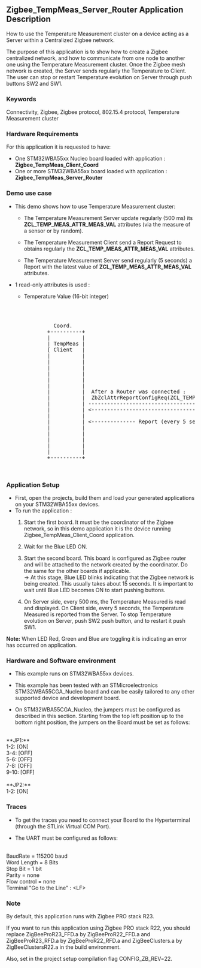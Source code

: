 ## __Zigbee_TempMeas_Server_Router Application Description__

How to use the Temperature Measurement cluster on a device acting as a Server within a Centralized Zigbee network.  
    
The purpose of this application is to show how to create a Zigbee centralized network, and how to communicate from one node to another one using the Temperature Measurement cluster. 
Once the Zigbee mesh network is created, the Server sends regularly the Temperature to Client. The user can stop or restart Temperature evolution on Server through push buttons SW2 and SW1. 

### __Keywords__

Connectivity, Zigbee, Zigbee protocol, 802.15.4 protocol, Temperature Measurement cluster  

### __Hardware Requirements__

For this application it is requested to have:  

* One STM32WBA55xx Nucleo board loaded with application : **Zigbee_TempMeas_Client_Coord**  
* One or more STM32WBA55xx board loaded with application : **Zigbee_TempMeas_Server_Router**  

### __Demo use case__

* This demo shows how to use Temperature Measurement cluster:
	* The Temperature Measurement Server update regularly (500 ms) its **ZCL_TEMP_MEAS_ATTR_MEAS_VAL** attributes (via the measure of a sensor or by random).  
	
    * The Temperature Measurement Client send a Report Request to obtains regularly the **ZCL_TEMP_MEAS_ATTR_MEAS_VAL** attributes.  
	
	* The Temperature Measurement Server send regularly (5 seconds) a Report with the latest value of **ZCL_TEMP_MEAS_ATTR_MEAS_VAL** attributes.  
	  
* 1 read-only attributes is used :
    * Temperature Value (16-bit integer)  
	
<pre>
    
    

               Coord.                                                                    Router
             +----------+                                                              +----------+
             |          |                                                              |          |                                       
             | TempMeas |                                                              | TempMeas |
             [ Client   |                                                              | Server   |  - Temperature Server during Init 
             |          |                                                              |          |    launch a 500 ms Periodic Timer
             |          |                                                              |          |  
             |          |                                                              |          |  - Every 500 ms (Green Led toggling)
             |          |                                                              |          |    * Read the Temperature Sensor (if exist)
             |          |                                                              |          |      or simulate it with RNG.
             |          |                                                              |          |    * <= ZbZclAttrIntegerWrite(ZCL_TEMP_MEAS_ATTR_MEAS_VAL) 
             |          |  After a Router was connected :                              |          |
             |          |  ZbZclAttrReportConfigReq(ZCL_TEMP_MEAS_ATTR_MEAS_VAL, 5sec) |          |
             |          | -----------------------------------------------------------> |          |
             |          | <----------------------------------------------------------- |          |
             |          |                                                              |          |
             |          | <-------------- Report (every 5 seconds) ------------------- |          |
             |          |                                                              |          |             
             |          |                                                              |          | <= PushB SW1 : Start/Restart 500 ms Periodic Timer.	(Green Led toggling)	 
             |          |                                                              |          |			 
             |          |                                                              |          |	<= PushB SW2 : Stop 500 ms Periodic Timer.(Stop Green Led toggling)		 
             |          |                                                              |          |			 
             +----------+                                                              +----------+
  

</pre> 

### __Application Setup__

* First, open the projects, build them and load your generated applications on your STM32WBA55xx devices.
* To run the application :
	1. Start the first board. It must be the coordinator of the Zigbee network, so in this demo application it is the device running Zigbee_TempMeas_Client_Coord application.  
    
	2. Wait for the Blue LED ON.  
	
    3. Start the second board. This board is configured as Zigbee router and will be attached to the network created by the coordinator.
	Do the same for the other boards if applicable.    
&rarr;  At this stage, Blue LED blinks indicating that the Zigbee network is being created. This usually takes about 15 seconds. It is important to wait until Blue LED becomes ON to start pushing buttons.     
	 
	4. On Server side, every 500 ms, the Temperature Measured is read and displayed.
	On Client side, every 5 seconds, the Temperature Measured is reported from the Server.
	To stop Temperature evolution on Server, push SW2 push button, and to restart it push SW1.
		
**Note:** When LED Red, Green and Blue are toggling it is indicating an error has occurred on application.

### __Hardware and Software environment__

* This example runs on STM32WBA55xx devices.  

* This example has been tested with an STMicroelectronics STM32WBA55CGA_Nucleo board and can be easily tailored to any other supported device and development board.  

* On STM32WBA55CGA_Nucleo, the jumpers must be configured as described in this section. Starting from the top left position up to the bottom right position, the jumpers on the Board must be set as follows:
<br>    
**JP1:**</br>
1-2:  [ON]</br>
3-4:  [OFF]</br>
5-6:  [OFF]</br>
7-8:  [OFF]</br>
9-10: [OFF]</br>
<br>
**JP2:**</br>
1-2:  [ON]  

### __Traces__

* To get the traces you need to connect your Board to the Hyperterminal (through the STLink Virtual COM Port).  

* The UART must be configured as follows:  
<br>
BaudRate       = 115200 baud</br>
Word Length    = 8 Bits</br>
Stop Bit       = 1 bit</br>
Parity         = none</br>
Flow control   = none</br>
Terminal   "Go to the Line" : &lt;LF&gt;  

### __Note__
By default, this application runs with Zigbee PRO stack R23.
 
If you want to run this application using Zigbee PRO stack R22, you should replace ZigBeeProR23_FFD.a by ZigBeeProR22_FFD.a and ZigBeeProR23_RFD.a by ZigBeeProR22_RFD.a and ZigBeeClusters.a by ZigBeeClustersR22.a in the build environment.
 
Also, set in the project setup compilation flag CONFIG_ZB_REV=22.